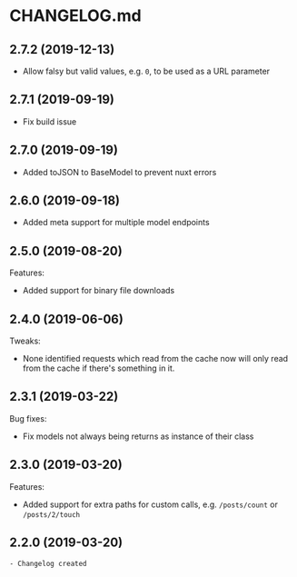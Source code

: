 # CHANGELOG.md

## 2.7.2 (2019-12-13)

- Allow falsy but valid values, e.g. `0`, to be used as a URL parameter

## 2.7.1 (2019-09-19)

- Fix build issue

## 2.7.0 (2019-09-19)

- Added toJSON to BaseModel to prevent nuxt errors

## 2.6.0 (2019-09-18)

- Added meta support for multiple model endpoints

## 2.5.0 (2019-08-20)

Features:

- Added support for binary file downloads

## 2.4.0 (2019-06-06)

Tweaks:

- None identified requests which read from the cache now will only read from the cache if there's something in it.

## 2.3.1 (2019-03-22)

Bug fixes:

  - Fix models not always being returns as instance of their class

## 2.3.0 (2019-03-20)

Features:

  - Added support for extra paths for custom calls, e.g. `/posts/count` or `/posts/2/touch`

## 2.2.0 (2019-03-20)

    - Changelog created
